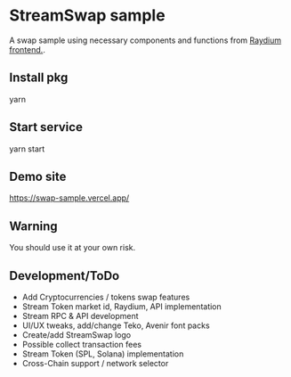 # StreamSwap sample

A swap sample using necessary components and functions from [Raydium frontend.](https://github.com/raydium-io/raydium-frontend).

## Install pkg

yarn

## Start service

yarn start

## Demo site

https://swap-sample.vercel.app/

## Warning

You should use it at your own risk.

## Development/ToDo

- Add Cryptocurrencies / tokens swap features
- Stream Token market id, Raydium, API implementation
- Stream RPC & API development
- UI/UX tweaks, add/change Teko, Avenir font packs
- Create/add StreamSwap logo
- Possible collect transaction fees
- Stream Token (SPL, Solana) implementation
- Cross-Chain support / network selector
